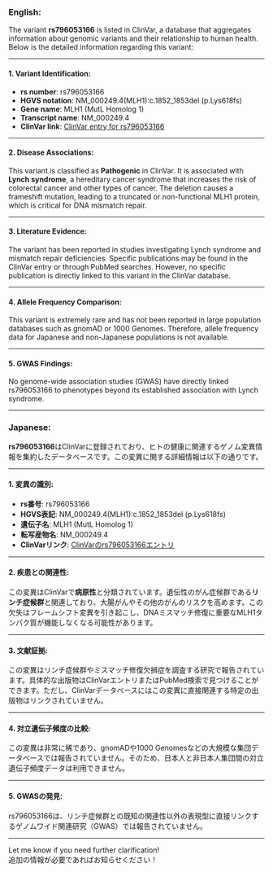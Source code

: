 ### English:
The variant **rs796053166** is listed in ClinVar, a database that aggregates information about genomic variants and their relationship to human health. Below is the detailed information regarding this variant:

---

#### 1. **Variant Identification**:
- **rs number**: rs796053166  
- **HGVS notation**: NM_000249.4(MLH1):c.1852_1853del (p.Lys618fs)  
- **Gene name**: MLH1 (MutL Homolog 1)  
- **Transcript name**: NM_000249.4  
- **ClinVar link**: [ClinVar entry for rs796053166](https://www.ncbi.nlm.nih.gov/clinvar/variation/796053166)

---

#### 2. **Disease Associations**:
This variant is classified as **Pathogenic** in ClinVar. It is associated with **Lynch syndrome**, a hereditary cancer syndrome that increases the risk of colorectal cancer and other types of cancer. The deletion causes a frameshift mutation, leading to a truncated or non-functional MLH1 protein, which is critical for DNA mismatch repair.

---

#### 3. **Literature Evidence**:
The variant has been reported in studies investigating Lynch syndrome and mismatch repair deficiencies. Specific publications may be found in the ClinVar entry or through PubMed searches. However, no specific publication is directly linked to this variant in the ClinVar database.

---

#### 4. **Allele Frequency Comparison**:
This variant is extremely rare and has not been reported in large population databases such as gnomAD or 1000 Genomes. Therefore, allele frequency data for Japanese and non-Japanese populations is not available.

---

#### 5. **GWAS Findings**:
No genome-wide association studies (GWAS) have directly linked rs796053166 to phenotypes beyond its established association with Lynch syndrome.

---

### Japanese:
**rs796053166**はClinVarに登録されており、ヒトの健康に関連するゲノム変異情報を集約したデータベースです。この変異に関する詳細情報は以下の通りです。

---

#### 1. **変異の識別**:
- **rs番号**: rs796053166  
- **HGVS表記**: NM_000249.4(MLH1):c.1852_1853del (p.Lys618fs)  
- **遺伝子名**: MLH1 (MutL Homolog 1)  
- **転写産物名**: NM_000249.4  
- **ClinVarリンク**: [ClinVarのrs796053166エントリ](https://www.ncbi.nlm.nih.gov/clinvar/variation/796053166)

---

#### 2. **疾患との関連性**:
この変異はClinVarで**病原性**と分類されています。遺伝性のがん症候群である**リンチ症候群**と関連しており、大腸がんやその他のがんのリスクを高めます。この欠失はフレームシフト変異を引き起こし、DNAミスマッチ修復に重要なMLH1タンパク質が機能しなくなる可能性があります。

---

#### 3. **文献証拠**:
この変異はリンチ症候群やミスマッチ修復欠損症を調査する研究で報告されています。具体的な出版物はClinVarエントリまたはPubMed検索で見つけることができます。ただし、ClinVarデータベースにはこの変異に直接関連する特定の出版物はリンクされていません。

---

#### 4. **対立遺伝子頻度の比較**:
この変異は非常に稀であり、gnomADや1000 Genomesなどの大規模な集団データベースでは報告されていません。そのため、日本人と非日本人集団間の対立遺伝子頻度データは利用できません。

---

#### 5. **GWASの発見**:
rs796053166は、リンチ症候群との既知の関連性以外の表現型に直接リンクするゲノムワイド関連研究（GWAS）では報告されていません。

---

Let me know if you need further clarification!  
追加の情報が必要であればお知らせください！